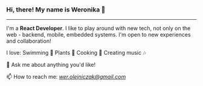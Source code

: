 ### Hi, there! My name is Weronika 👋

---

I'm a **React Developer**. I like to play around with new tech, not only on the web - backend, mobile, embedded systems.
I'm open to new experiences and collaboration!

I love:
Swimming 🌊
Plants 🌱
Cooking 🍲
Creating music 🎶

💬 Ask me about anything you'd like!

📫 How to reach me: *wer.olejniczak@gmail.com*
